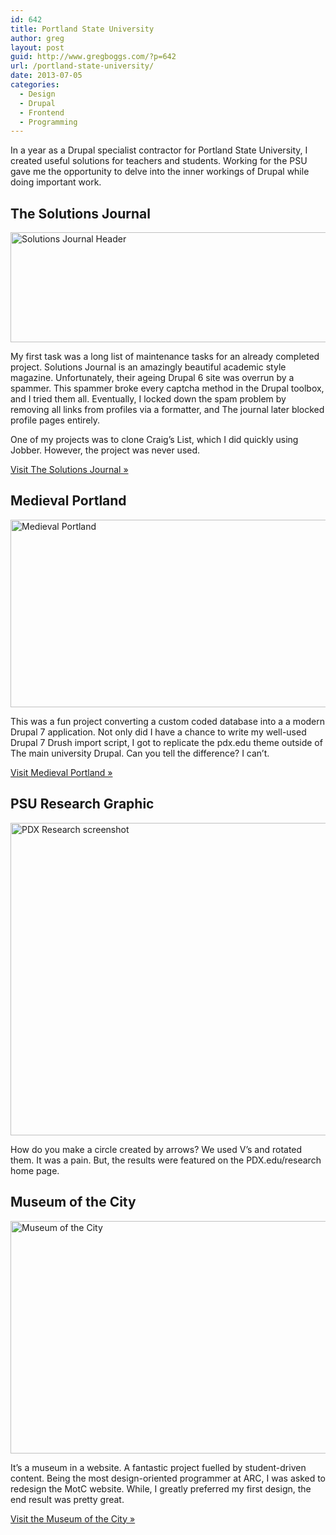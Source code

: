 ```yaml
---
id: 642
title: Portland State University
author: greg
layout: post
guid: http://www.gregboggs.com/?p=642
url: /portland-state-university/
date: 2013-07-05
categories:
  - Design
  - Drupal
  - Frontend
  - Programming
---
```

In a year as a Drupal specialist contractor for Portland State University, I created useful solutions for teachers and students. Working for the PSU gave me the opportunity to delve into the inner workings of Drupal while doing important work.

## The Solutions Journal

<img src="http://www.gregboggs.com/wp-content/uploads/2013/07/solutions-journal.png" alt="Solutions Journal Header" width="542" height="176" class="alignnone size-full wp-image-644" />

My first task was a long list of maintenance tasks for an already completed project. Solutions Journal is an amazingly beautiful academic style magazine. Unfortunately, their ageing Drupal 6 site was overrun by a spammer. This spammer broke every captcha method in the Drupal toolbox, and I tried them all. Eventually, I locked down the spam problem by removing all links from profiles via a formatter, and The journal later blocked profile pages entirely. 

One of my projects was to clone Craig&#8217;s List, which I did quickly using Jobber. However, the project was never used. 

[Visit The Solutions Journal »][1]

## Medieval Portland

<img src="http://www.gregboggs.com/wp-content/uploads/2013/07/medieval-portland.png" alt="Medieval Portland" width="600" height="300" class="alignnone size-full wp-image-647" />

This was a fun project converting a custom coded database into a a modern Drupal 7 application. Not only did I have a chance to write my well-used Drupal 7 Drush import script, I got to replicate the pdx.edu theme outside of The main university Drupal. Can you tell the difference? I can&#8217;t. 

[Visit Medieval Portland »][2]

## PSU Research Graphic

<img src="http://www.gregboggs.com/wp-content/uploads/2013/07/research.png" alt="PDX Research screenshot" width="600" height="500" class="alignnone size-full wp-image-646" />

How do you make a circle created by arrows? We used V&#8217;s and rotated them. It was a pain. But, the results were featured on the PDX.edu/research home page.

## Museum of the City

<img src="http://www.gregboggs.com/wp-content/uploads/2013/07/motc.png" alt="Museum of the City" width="600" height="372" class="alignnone size-full wp-image-645" />

It&#8217;s a museum in a website. A fantastic project fuelled by student-driven content. Being the most design-oriented programmer at ARC, I was asked to redesign the MotC website. While, I greatly preferred my first design, the end result was pretty great.

[Visit the Museum of the City »][3]

 [1]: http://thesolutionsjournal.anu.edu.au/
 [2]: http://www.medievalportland.pdx.edu/
 [3]: http://www.museumofthecity.org/
